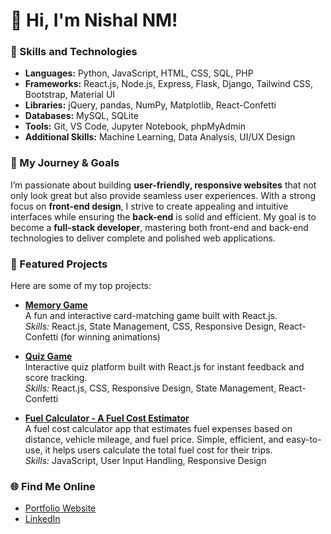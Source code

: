 # 👋 Hi, I'm Nishal NM!

### 🚀 Skills and Technologies  
- **Languages:** Python, JavaScript, HTML, CSS, SQL, PHP  
- **Frameworks:** React.js, Node.js, Express, Flask, Django, Tailwind CSS, Bootstrap, Material UI  
- **Libraries:** jQuery, pandas, NumPy, Matplotlib, React-Confetti  
- **Databases:** MySQL, SQLite  
- **Tools:** Git, VS Code, Jupyter Notebook, phpMyAdmin  
- **Additional Skills:** Machine Learning, Data Analysis, UI/UX Design  

### 🌱 My Journey & Goals
I’m passionate about building **user-friendly, responsive websites** that not only look great but also provide seamless user experiences. With a strong focus on **front-end design**, I strive to create appealing and intuitive interfaces while ensuring the **back-end** is solid and efficient. My goal is to become a **full-stack developer**, mastering both front-end and back-end technologies to deliver complete and polished web applications.

### 📂 Featured Projects
Here are some of my top projects:
- **[Memory Game](https://nishal-nm.github.io/memory-game/)**  
  A fun and interactive card-matching game built with React.js.  
  _Skills:_ React.js, State Management, CSS, Responsive Design, React-Confetti (for winning animations)

- **[Quiz Game](https://nishal-nm.github.io/quiz-game/)**  
  Interactive quiz platform built with React.js for instant feedback and score tracking.  
  _Skills:_ React.js, CSS, Responsive Design, State Management, React-Confetti

- **[Fuel Calculator - A Fuel Cost Estimator](https://nishal-nm.github.io/fuel-calculator/)**  
  A fuel cost calculator app that estimates fuel expenses based on distance, vehicle mileage, and fuel price. Simple, efficient, and easy-to-use, it helps users calculate the total fuel cost for their trips.  
  _Skills:_ JavaScript, User Input Handling, Responsive Design

### 🌐 Find Me Online
- [Portfolio Website](https://nishal-nm.github.io/nishal-portfolio/)
- [LinkedIn](http://www.linkedin.com/in/nishal-nm)
